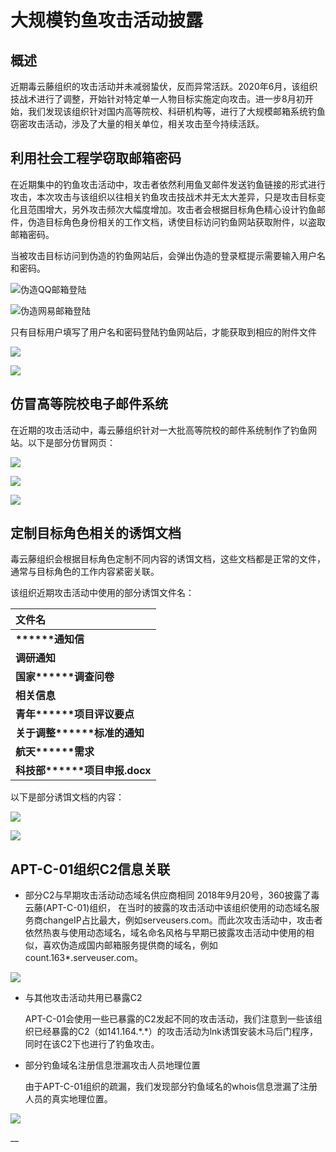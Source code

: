 # 大规模钓鱼攻击活动披露

##  **概述**

近期毒云藤组织的攻击活动并未减弱蛰伏，反而异常活跃。2020年6月，该组织技战术进行了调整，开始针对特定单一人物目标实施定向攻击。进一步8月初开始，我们发现该组织针对国内高等院校、科研机构等，进行了大规模邮箱系统钓鱼窃密攻击活动，涉及了大量的相关单位，相关攻击至今持续活跃。

## **利用社会工程学窃取邮箱密码**

在近期集中的钓鱼攻击活动中，攻击者依然利用鱼叉邮件发送钓鱼链接的形式进行攻击，本次攻击与该组织以往相关钓鱼攻击技战术并无太大差异，只是攻击目标变化且范围增大，另外攻击频次大幅度增加。攻击者会根据目标角色精心设计钓鱼邮件，伪造目标角色身份相关的工作文档，诱使目标访问钓鱼网站获取附件，以盗取邮箱密码。

当被攻击目标访问到伪造的钓鱼网站后，会弹出伪造的登录框提示需要输入用户名和密码。

![&#x4F2A;&#x9020;QQ&#x90AE;&#x7BB1;&#x767B;&#x9646; ](../../../.gitbook/assets/image%20%28715%29.png)

![&#x4F2A;&#x9020;&#x7F51;&#x6613;&#x90AE;&#x7BB1;&#x767B;&#x9646;](../../../.gitbook/assets/image%20%28767%29.png)

 只有目标用户填写了用户名和密码登陆钓鱼网站后，才能获取到相应的附件文件

![](../../../.gitbook/assets/image%20%28683%29.png)

![](../../../.gitbook/assets/image%20%28792%29.png)

## **仿冒高等院校电子邮件系统**

在近期的攻击活动中，毒云藤组织针对一大批高等院校的邮件系统制作了钓鱼网站。以下是部分仿冒网页：

![](../../../.gitbook/assets/image%20%28798%29.png)

![](../../../.gitbook/assets/image%20%28708%29.png)

![](../../../.gitbook/assets/image%20%28742%29.png)

## **定制目标角色相关的诱饵文档**

毒云藤组织会根据目标角色定制不同内容的诱饵文档，这些文档都是正常的文件，通常与目标角色的工作内容紧密关联。

该组织近期攻击活动中使用的部分诱饵文件名：

| **文件名** |
| :--- |
| **\*\*\*\*\*\*通知信** |
| **调研通知** |
| **国家\*\*\*\*\*\*调查问卷** |
| **相关信息** |
| **青年\*\*\*\*\*\*项目评议要点** |
| **关于调整\*\*\*\*\*\*标准的通知** |
| **航天\*\*\*\*\*\*需求** |
| **科技部\*\*\*\*\*\*项目申报.docx** |

以下是部分诱饵文档的内容：

![](../../../.gitbook/assets/image%20%28693%29.png)

![](../../../.gitbook/assets/image%20%28768%29.png)

## **APT-C-01组织C2信息关联**

* 部分C2与早期攻击活动动态域名供应商相同 2018年9月20号，360披露了毒云藤\(APT-C-01\)组织， 在当时的披露的攻击活动中该组织使用的动态域名服务商changeIP占比最大，例如serveusers.com。而此次攻击活动中，攻击者依然热衷与使用动态域名，域名命名风格与早期已披露攻击活动中使用的相似，喜欢伪造成国内邮箱服务提供商的域名，例如count.163\*.serveuser.com。

![](../../../.gitbook/assets/image%20%28757%29.png)

* 与其他攻击活动共用已暴露C2

  APT-C-01会使用一些已暴露的C2发起不同的攻击活动，我们注意到一些该组织已经暴露的C2（如141.164.\*.\*）的攻击活动为lnk诱饵安装木马后门程序，同时在该C2下也进行了钓鱼攻击。 

* 部分钓鱼域名注册信息泄漏攻击人员地理位置

  由于APT-C-01组织的疏漏，我们发现部分钓鱼域名的whois信息泄漏了注册人员的真实地理位置。

![](../../../.gitbook/assets/image%20%28701%29.png)

\_\_



